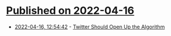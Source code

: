 # [Published on 2022-04-16](index.md)

* [2022-04-16, 12:54:42](https://news.ycombinator.com/item?id=31051925) - [Twitter Should Open Up the Algorithm](https://every.to/divinations/elon-is-right-twitter-should-open-up-the-algorithm)
